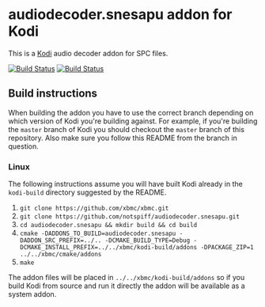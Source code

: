 # audiodecoder.snesapu addon for Kodi

This is a [Kodi](http://kodi.tv) audio decoder addon for SPC files.

[![Build Status](https://travis-ci.org/notspiff/audiodecoder.snesapu.svg?branch=master)](https://travis-ci.org/notspiff/audiodecoder.snesapu)
[![Build Status](https://ci.appveyor.com/api/projects/status/github/notspiff/audiodecoder.snesapu?svg=true)](https://ci.appveyor.com/project/notspiff/audiodecoder-snesapu)

## Build instructions

When building the addon you have to use the correct branch depending on which version of Kodi you're building against. 
For example, if you're building the `master` branch of Kodi you should checkout the `master` branch of this repository. 
Also make sure you follow this README from the branch in question.

### Linux

The following instructions assume you will have built Kodi already in the `kodi-build` directory 
suggested by the README.

1. `git clone https://github.com/xbmc/xbmc.git`
2. `git clone https://github.com/notspiff/audiodecoder.snesapu.git`
3. `cd audiodecoder.snesapu && mkdir build && cd build`
4. `cmake -DADDONS_TO_BUILD=audiodecoder.snesapu -DADDON_SRC_PREFIX=../.. -DCMAKE_BUILD_TYPE=Debug -DCMAKE_INSTALL_PREFIX=../../xbmc/kodi-build/addons -DPACKAGE_ZIP=1 ../../xbmc/cmake/addons`
5. `make`

The addon files will be placed in `../../xbmc/kodi-build/addons` so if you build Kodi from source and run it directly 
the addon will be available as a system addon.
